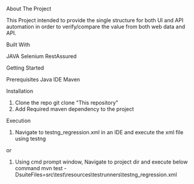 
About The Project

This Project intended to provide the single structure for both UI and API automation in order to verify/compare the value from both web data and API.

Built With

JAVA
Selenium
RestAssured


Getting Started

Prerequisites
Java
IDE
Maven

Installation

1) Clone the repo
git clone "This repository"
2) Add Required maven dependency to the project


Execution

1) Navigate to testng_regression.xml in an IDE and execute the xml file using testng

or

1) Using cmd prompt window, Navigate to project dir and execute below command
	mvn test -DsuiteFiles=src\test\resources\testrunners\testng_regression.xml
